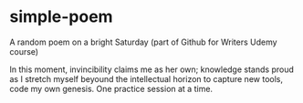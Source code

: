 # simple-poem
A random poem on a bright Saturday (part of Github for Writers Udemy course)

In this moment, invincibility claims me as her own;
knowledge stands proud as I stretch myself
beyound the intellectual horizon
to capture new tools, code my own genesis.
One practice session at a time.
